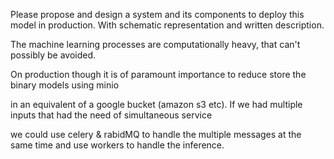 Please propose and design a system and its components to deploy this model in production. With schematic representation and written description.


The machine learning processes are computationally heavy, that can't possibly be avoided.

On production though it is of paramount importance to reduce store the binary models using minio

in an equivalent of a google bucket (amazon s3 etc). If we had multiple inputs that had the need of simultaneous service

we could use celery & rabidMQ to handle the multiple messages at the same time and use workers to handle the inference.
